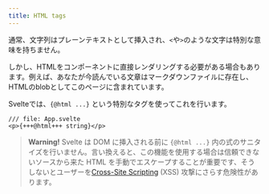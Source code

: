 ```yaml
---
title: HTML tags
---
```


通常、文字列はプレーンテキストとして挿入され、`<`や`>`のような文字は特別な意味を持ちません。

しかし、HTMLをコンポーネントに直接レンダリングする必要がある場合もあります。例えば、あなたが今読んでいる文章はマークダウンファイルに存在し、HTMLのblobとしてこのページに含まれています。

Svelteでは、`{@html ...}` という特別なタグを使ってこれを行います。

```svelte
/// file: App.svelte
<p>{+++@html+++ string}</p>
```

> **Warning!** Svelte は DOM に挿入される前に `{@html ...}` 内の式のサニタイズを行いません。言い換えると、この機能を使用する場合は信頼できないソースから来た HTML を手動でエスケープすることが重要です、そうしないとユーザーを<a href="https://owasp.org/www-community/attacks/xss/" target="_blank">Cross-Site Scripting</a> (XSS) 攻撃にさらす危険性があります。

